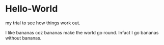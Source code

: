 # Hello-World
my trial to see how things work out.

I like bananas coz bananas make the world go round.
Infact I go bananas without bananas.
